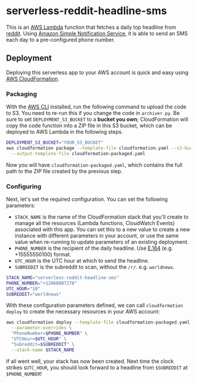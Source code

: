 # serverless-reddit-headline-sms

This is an [AWS Lambda](https://aws.amazon.com/lambda/) function that fetches a daily top headline from [reddit](https://www.reddit.com). Using [Amazon Simple Notification Service](https://aws.amazon.com/sns/), it is able to send an SMS each day to a pre-configured phone number.

## Deployment

Deploying this serverless app to your AWS account is quick and easy using [AWS CloudFormation](https://aws.amazon.com/cloudformation/). 

### Packaging

With the [AWS CLI](https://aws.amazon.com/cli/) installed, run the following command to upload the code to S3. You need to re-run this if you change the code in `archiver.py`. Be sure to set `DEPLOYMENT_S3_BUCKET` to a **bucket you own**; CloudFormation will copy the code function into a ZIP file in this S3 bucket, which can be deployed to AWS Lambda in the following steps. 

```sh
DEPLOYMENT_S3_BUCKET="YOUR_S3_BUCKET"
aws cloudformation package --template-file cloudformation.yaml --s3-bucket $DEPLOYMENT_S3_BUCKET \
  --output-template-file cloudformation-packaged.yaml
```

Now you will have `cloudformation-packaged.yaml`, which contains the full path to the ZIP file created by the previous step. 

### Configuring

Next, let's set the required configuration. You can set the following parameters:
 
 * `STACK_NAME` is the name of the CloudFormation stack that you'll create to manage all the resources (Lambda functions, CloudWatch Events) associated with this app. You can set this to a new value to create a new instance with different parameters in your account, or use the same value when re-running to update parameters of an existing deployment.
 * `PHONE_NUMBER` is the recipient of the daily headline. Use [E.164](https://en.wikipedia.org/wiki/E.164) (e.g. +15555550100) format.
 * `UTC_HOUR` is the UTC hour at which to send the headline.
 * `SUBREDDIT` is the subreddit to scan, without the `/r/`. e.g. `worldnews`.

```sh
STACK_NAME="serverless-reddit-headline-sms"
PHONE_NUMBER="+12068007270"
UTC_HOUR="10"
SUBREDDIT="worldnews"
```

With these configuration parameters defined, we can call `cloudformation deploy` to create the necessary resources in your AWS account:

```sh
aws cloudformation deploy --template-file cloudformation-packaged.yaml --capabilities CAPABILITY_IAM \
  --parameter-overrides \
  "PhoneNumber=$PHONE_NUMBER" \
  "UTCHour=$UTC_HOUR" \
  "Subreddit=$SUBREDDIT" \
  --stack-name $STACK_NAME
````

If all went well, your stack has now been created. Next time the clock strikes `$UTC_HOUR`, you should look forward to a headline from `$SUBREDDIT` at `$PHONE_NUMBER`!
